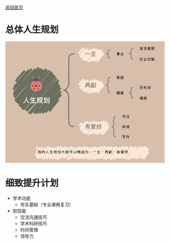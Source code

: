 [返回首页](https://hao.ink)

# 总体人生规划

<img src="/assets/20220503_153940000_iOS.jpg" width="600"> 

# 细致提升计划
- 学术功底
  - 夯实基础（专业课再复习）
- 软技能
  - 交流沟通技巧
  - 学术科研技巧  
  - 时间管理
  - 领导力


